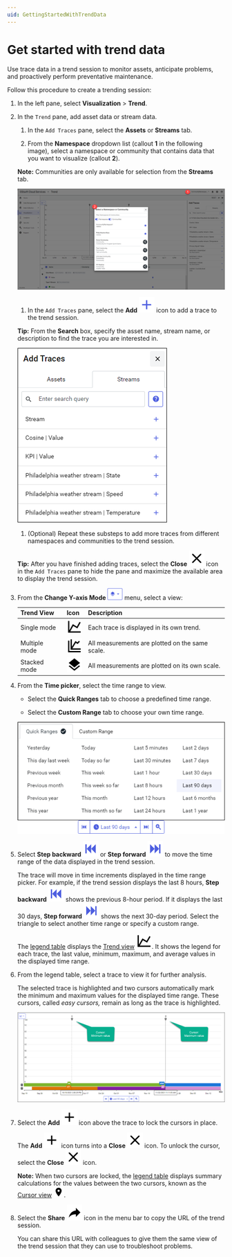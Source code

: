 ```yaml
---
uid: GettingStartedWithTrendData
---
```


# Get started with trend data

Use trace data in a trend session to monitor assets, anticipate problems, and proactively perform preventative maintenance.

Follow this procedure to create a trending session: <!-- AF 12/21/21 - To create a trending session, follow these steps:-->

1. In the left pane, select **Visualization** > **Trend**.
   
1. In the `Trend` pane, add asset data or stream data. <!-- AF 12/21/21 - In the `Trend` pane, for each trace to add to the trend, do the following: (Then remove the optional repeat step) -->

    1. In the `Add Traces` pane, select the **Assets** or **Streams** tab.

    1. From the **Namespace** dropdown list (callout **1** in the following image), select a namespace or community that contains data that you want to visualize (callout **2**). <!-- AF 12/21/21 Why is this step second? It seems like it should be first. -->

    **Note:** Communities are only available for selection from the **Streams** tab.

    ![Select namespace/community](images/select-namespace-community.png) <!-- AF 12/21/21 - I don't think this image is completely necessary. I might add the icons that indicate which is a namespace and which is a community in line in the step. -->

    1. In the `Add Traces` pane, select the **Add** ![add](../_icons/plus-thick-alt.svg) icon to add a trace to the trend session.

    **Tip:** From the **Search** box, specify the asset name, stream name, or description to find the trace you are interested in. <!-- AF 12/21/21 - In the **Search** field,... -->
    
    ![Add traces](images/add-traces.png)<!-- AF 12/21/21 - I don't think this image is necessary. --> 

    1. (Optional) Repeat these substeps to add more traces from different namespaces and communities to the trend session.  

    **Tip:** After you have finished adding traces, select the **Close** ![close](../_icons/window-close.svg) icon in the `Add Traces` pane to hide the pane and maximize the available area to display the trend session.
        
1. From the **Change Y-axis Mode** ![Trend views menu](images/trend-views-icon.png) menu, select a view:

    | Trend View | Icon | Description |
    |--|--|--|
    | Single mode |  ![single mode](../_icons/chart-line.svg) | Each trace is displayed in its own trend. |
    | Multiple mode | ![multiple mode](../_icons/chart-multiple.svg) | All measurements are plotted on the same scale. |
    | Stacked mode | ![stacked mode](../_icons/layers.svg) | All measurements are plotted on its own scale. |

1. From the **Time picker**, select the time range to view. 

    - Select the **Quick Ranges** tab to choose a predefined time range.
    
    - Select the **Custom Range** tab to choose your own time range.
    
    ![Time picker](images/Time-picker.png)
    
1. Select **Step backward** ![step backward](../_icons/skip-backward.svg) or **Step forward** ![step forward](../_icons/skip-forward.svg) to move the time range of the data displayed in the trend session.

   The trace will move in time increments displayed in the time range picker. For example, if the trend session displays the last 8 hours, **Step backward** ![step backward](../_icons/skip-backward.svg) shows the previous 8-hour period. If it displays the last 30 days, **Step forward** ![step forward](../_icons/skip-forward.svg) shows the next 30-day period. Select the triangle to select another time range or specify a custom range.

   The [legend table](xref:LegendTableReference) displays the [Trend view](xref:LegendTableReference#trend-view) ![trend](../_icons/chart-line.svg). It shows the legend for each trace, the last value, minimum, maximum, and average values in the displayed time range.

1. From the legend table, select a trace to view it for further analysis.

    The selected trace is highlighted and two cursors automatically mark the minimum and maximum values for the displayed time range. These cursors, called *easy cursors,* remain as long as the trace is highlighted.

    ![Maximum and minimum cursors](images/Max_min_cursors.png) <!-- AF 12/21/21 I wish this image had better data in it. The trends are all flat and the names aren't realistic.-->

1. Select the **Add** ![add](../_icons/plus-thick.svg) icon above the trace to lock the cursors in place.
    
    The **Add** ![add](../_icons/plus-thick.svg) icon turns into a **Close** ![close](../_icons/window-close.svg) icon. To unlock the cursor, select the **Close** ![close](../_icons/window-close.svg) icon.

    **Note:** When two cursors are locked, the [legend table](xref:LegendTableReference) displays summary calculations for the values between the two cursors, known as the [Cursor view](xref:LegendTableReference#cursor-view) ![cursor](../_icons/map-marker.svg).

1. Select the **Share** ![share](../_icons/share.svg) icon in the menu bar to copy the URL of the trend session. 

    You can share this URL with colleagues to give them the same view of the trend session that they can use to troubleshoot problems.
